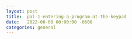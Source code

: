 ```yaml
---
layout:	post
title:	pal-1-entering-a-program-at-the-keypad
date:	2022-06-08 00:00:00 -0600
categories:	general
---
```


